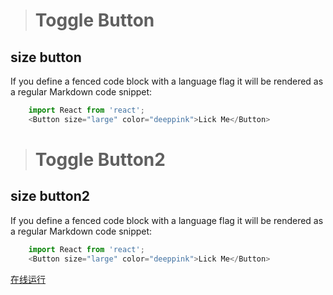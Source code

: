 > # Toggle Button
## size button 
If you define a fenced code block with a language flag it will be rendered as a regular Markdown code snippet:
```javascript
    import React from 'react';
    <Button size="large" color="deeppink">Lick Me</Button>
```
> # Toggle Button2
## size button2
 If you define a fenced code block with a language flag it will be rendered as a regular Markdown code snippet:
```javascript
    import React from 'react';
    <Button size="large" color="deeppink">Lick Me</Button>
```
[在线运行](http://daringfireball.net/projects/markdown/)


